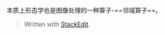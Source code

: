本质上形态学也是图像处理的一种算子-==邻域算子==。


> Written with [StackEdit](https://stackedit.io/).
<!--stackedit_data:
eyJoaXN0b3J5IjpbLTExNzQ1MjM4NzhdfQ==
-->